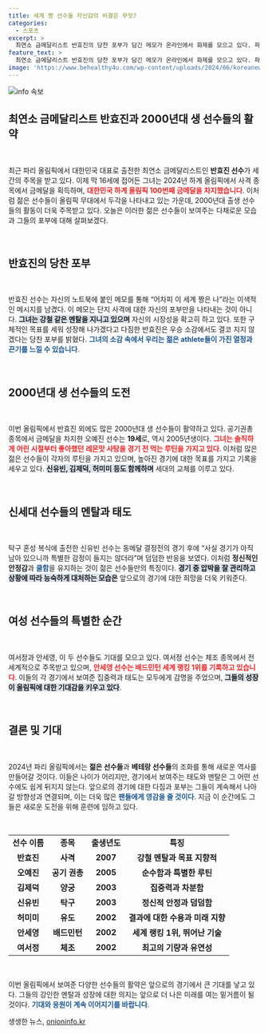 ```yaml
---
title: 세계 짱 선수들 자신감의 비결은 무엇?
categories:
  - 스포츠
excerpt: >
  최연소 금메달리스트 반효진의 당찬 포부가 담긴 메모가 온라인에서 화제를 모으고 있다. 파리 올림픽에서는 2000년대 생 선수들이 빛나고 있으며, 그들의 패기는 한국 스포츠의 미래를 밝히고 있다.
feature_text: >
  최연소 금메달리스트 반효진의 당찬 포부가 담긴 메모가 온라인에서 화제를 모으고 있다. 파리 올림픽에서는 2000년대 생 선수들이 빛나고 있으며, 그들의 패기는 한국 스포츠의 미래를 밝히고 있다.
image: 'https://www.behealthy4u.com/wp-content/uploads/2024/06/koreanews.jpg'
---
```


<p><img src="https://www.behealthy4u.com/wp-content/uploads/2024/06/koreanews.jpg" alt="info 속보" /></p>

<h2 data-ke-size="size26">최연소 금메달리스트 반효진과 2000년대 생 선수들의 활약</h2>

<p data-ke-size="size16">&nbsp;</p> 

<p>최근 파리 올림픽에서 대한민국 대표로 출전한 최연소 금메달리스트인 <b>반효진 선수</b>가 세간의 주목을 받고 있다. 이제 막 16세에 접어든 그녀는 2024년 하계 올림픽에서 사격 종목에서 금메달을 획득하며, <b><span style="color: #ee2323;">대한민국 하계 올림픽 100번째 금메달을 차지했습니다</span></b>. 이처럼 젊은 선수들이 올림픽 무대에서 두각을 나타내고 있는 가운데, 2000년대 출생 선수들의 활동이 더욱 주목받고 있다. 오늘은 이러한 젊은 선수들이 보여주는 다채로운 모습과 그들의 포부에 대해 살펴보겠다.</p>

<p data-ke-size="size16">&nbsp;</p> 

<h2 data-ke-size="size26">반효진의 당찬 포부</h2>

<p data-ke-size="size16">&nbsp;</p> 

<p>반효진 선수는 자신의 노트북에 붙인 메모를 통해 “어차피 이 세계 짱은 나”라는 이색적인 메시지를 남겼다. 이 메모는 단지 사격에 대한 자신의 포부만을 나타내는 것이 아니다. <b><span style="background-color: #21538527;">그녀는 강철 같은 멘탈을 지니고 있으며</span></b> 자신의 시장성을 확고히 하고 있다. 또한 구체적인 목표를 세워 성장해 나가겠다고 다짐한 반효진은 우승 소감에서도 결코 지지 않겠다는 당찬 포부를 밝혔다. <b><span style="color: #1a5490;">그녀의 소감 속에서 우리는 젊은 athlete들이 가진 열정과 끈기를 느낄 수 있습니다</span></b>.</p>

<p data-ke-size="size16">&nbsp;</p> 

<h2 data-ke-size="size26">2000년대 생 선수들의 도전</h2>

<p data-ke-size="size16">&nbsp;</p> 

<p>이번 올림픽에서 반효진 외에도 많은 2000년대 생 선수들이 활약하고 있다. 공기권총 종목에서 금메달을 차지한 오예진 선수는 <b>19세</b>로, 역시 2005년생이다. <b><span style="color: #ee2323;">그녀는 솔직하게 어린 시절부터 좋아했던 레몬맛 사탕을 경기 전 먹는 루틴을 가지고 있다</span></b>. 이처럼 많은 젊은 선수들이 각자의 루틴을 가지고 있으며, 높아진 경기에 대한 목표를 가지고 기록을 세우고 있다. <b><span style="background-color: #21538527;">신유빈, 김제덕, 허미미 등도 함께하며</span></b> 세대의 교체를 이루고 있다.</p>

<p data-ke-size="size16">&nbsp;</p> 

<h2 data-ke-size="size26">신세대 선수들의 멘탈과 태도</h2>

<p data-ke-size="size16">&nbsp;</p> 

<p>탁구 혼성 복식에 출전한 신유빈 선수는 동메달 결정전의 경기 후에 “사실 경기가 아직 남아 있으니까 특별한 감정이 들지는 않더라”며 덤덤한 반응을 보였다. 이처럼 <b>정신적인 안정감</b>과 <b><span style="color: #1a5490;">쿨함</span></b>을 유지하는 것이 젊은 선수들만의 특징이다. <b><span style="background-color: #21538527;">경기 중 압박을 잘 관리하고 상황에 따라 능숙하게 대처하는 모습은</span></b> 앞으로의 경기에 대한 희망을 더욱 키워준다.</p>

<p data-ke-size="size16">&nbsp;</p> 

<h2 data-ke-size="size26">여성 선수들의 특별한 순간</h2>

<p data-ke-size="size16">&nbsp;</p> 

<p>여서정과 안세영, 이 두 선수들도 기대를 모으고 있다. 여서정 선수는 체조 종목에서 전 세계적으로 주목받고 있으며, <b><span style="color: #ee2323;">안세영 선수는 배드민턴 세계 랭킹 1위를 기록하고 있습니다</span></b>. 이들의 각 경기에서 보여준 집중력과 태도는 모두에게 감명을 주었으며, <b><span style="background-color: #21538527;">그들의 성장이 올림픽에 대한 기대감을 키우고 있다</span></b>.</p>

<p data-ke-size="size16">&nbsp;</p> 

<h2 data-ke-size="size26">결론 및 기대</h2>

<p data-ke-size="size16">&nbsp;</p> 

<p>2024년 파리 올림픽에서는 <b>젊은 선수들</b>과 <b>베테랑 선수들</b>의 조화를 통해 새로운 역사를 만들어갈 것이다. 이들은 나이가 어리지만, 경기에서 보여주는 태도와 멘탈은 그 어떤 선수에도 쉽게 뒤지지 않는다. 앞으로의 경기에 대한 다짐과 포부는 그들이 계속해서 나아갈 방향성과 연결되며, 이는 더욱 많은 <b><span style="color: #1a5490;">팬들에게 영감을 줄 것이다</span></b>. 지금 이 순간에도 그들은 새로운 도전을 위해 훈련에 임하고 있다.</p>

<p data-ke-size="size16">&nbsp;</p> 

<table style="width: 100%; border-collapse: collapse;">
<tr>
<td style="text-align: center; height: 17px;"><b>선수 이름</b></td>
<td style="text-align: center; height: 17px;"><b>종목</b></td>
<td style="text-align: center; height: 17px;"><b>출생년도</b></td>
<td style="text-align: center; height: 17px;"><b>특징</b></td>
</tr>
<tr>
<td style="text-align: center; height: 17px;"><b>반효진</b></td>
<td style="text-align: center; height: 17px;"><b>사격</b></td>
<td style="text-align: center; height: 17px;"><b>2007</b></td>
<td style="text-align: center; height: 17px;"><b>강철 멘탈과 목표 지향적</b></td>
</tr>
<tr>
<td style="text-align: center; height: 17px;"><b>오예진</b></td>
<td style="text-align: center; height: 17px;"><b>공기 권총</b></td>
<td style="text-align: center; height: 17px;"><b>2005</b></td>
<td style="text-align: center; height: 17px;"><b>순수함과 특별한 루틴</b></td>
</tr>
<tr>
<td style="text-align: center; height: 17px;"><b>김제덕</b></td>
<td style="text-align: center; height: 17px;"><b>양궁</b></td>
<td style="text-align: center; height: 17px;"><b>2003</b></td>
<td style="text-align: center; height: 17px;"><b>집중력과 차분함</b></td>
</tr>
<tr>
<td style="text-align: center; height: 17px;"><b>신유빈</b></td>
<td style="text-align: center; height: 17px;"><b>탁구</b></td>
<td style="text-align: center; height: 17px;"><b>2003</b></td>
<td style="text-align: center; height: 17px;"><b>정신적 안정과 덤덤함</b></td>
</tr>
<tr>
<td style="text-align: center; height: 17px;"><b>허미미</b></td>
<td style="text-align: center; height: 17px;"><b>유도</b></td>
<td style="text-align: center; height: 17px;"><b>2002</b></td>
<td style="text-align: center; height: 17px;"><b>결과에 대한 수용과 미래 지향</b></td>
</tr>
<tr>
<td style="text-align: center; height: 17px;"><b>안세영</b></td>
<td style="text-align: center; height: 17px;"><b>배드민턴</b></td>
<td style="text-align: center; height: 17px;"><b>2002</b></td>
<td style="text-align: center; height: 17px;"><b>세계 랭킹 1위, 뛰어난 기술</b></td>
</tr>
<tr>
<td style="text-align: center; height: 17px;"><b>여서정</b></td>
<td style="text-align: center; height: 17px;"><b>체조</b></td>
<td style="text-align: center; height: 17px;"><b>2002</b></td>
<td style="text-align: center; height: 17px;"><b>최고의 기량과 유연성</b></td>
</tr>
</table>

<p data-ke-size="size16">&nbsp;</p> 

<p>이번 올림픽에서 보여준 다양한 선수들의 활약은 앞으로의 경기에서 큰 기대를 낳고 있다. 그들의 강인한 멘탈과 성장에 대한 의지는 앞으로 더 나은 미래를 여는 밑거름이 될 것이다. <b><span style="color: #1a5490;">기대와 응원이 계속 이어지기를 바랍니다</span></b>.</p>
생생한 뉴스, <a href="https://onioninfo.kr" rel="dofollow">onioninfo.kr</a>


